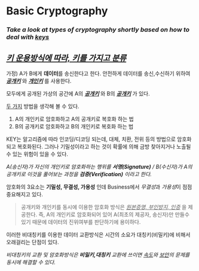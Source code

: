 
# Basic Cryptography

### *Take a look at types of cryptography shortly based on how to deal with <u>**keys**</u>*



## <u>*키 운용방식에 따라, 키를 가지고 분류*</u>


가정) A가 B에게 **데이터**를 송신한다고 한다.
안전하게 데이터를 송신,수신하기 위하여 ***<u>공개키</u>*** 와 ***<u>개인키***</u> 를 사용한다.


모두에게 공개된 가상의 공간에 A의 ***<u>공개키***</u> 와 B의 ***<u>공개키***</u> 가 있다.

<u>두 가지</u> 방법을 생각해 볼 수 있다.

1. A의 개인키로 암호화하고 A의 공개키로 복호화 하는 법
2. B의 공개키로 암호화하고 B의 개인키로 복호화 하는 법

KEY는 알고리즘에 따라 인코딩/디코딩 되는데, 대체, 치환, 전위 등의 방법으로 암호화 되고 복호화된다.
그러나 기밀성이라고 하는 것이 확률에 의해 금방 찾아지거나 노출될 수 있는 위험이 있을 수 있다.

*A(송신자)가 자신의 개인키로 암호화하는 행위를 **서명(Signature)** / B(수신자)가 A의 공개키로 이것을 풀어보는 과정을 **검증(Verification)** 이라고 한다.*

암호화의 3요소는 **기밀성, 무결성, 가용성** 인데 Business에서 *무결성*과 *가용성*이 점점 중요해지고 있다.

> 공개키와 개인키를 동시에 이용한 암호화 방식은 *<u>원본증명, 부인방지, 인증</u>* 을 제공한다. 즉, A의 개인키로 암호화되어 있어 A(최초의 제공자, 송신자)만 만들수 있기 때문에 데이터의 진위여부를 판단하기에 용이하다.

이러한 비대칭키를 이용한 데이터 교환방식은 시간의 소요가 대칭키(비밀키)에 비해서 오래걸리는 단점이 있다.

*비대칭키의 교환 및 암호화방식은 **비밀키,대칭키** 교환에 쓰이면 <u>속도</u>와 <u>보안</u>의 문제를 동시에 해결할 수 있다.* 

